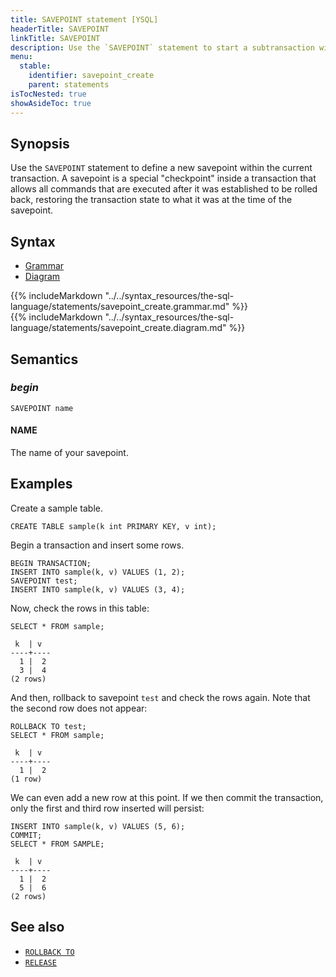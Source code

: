 ```yaml
---
title: SAVEPOINT statement [YSQL]
headerTitle: SAVEPOINT
linkTitle: SAVEPOINT
description: Use the `SAVEPOINT` statement to start a subtransaction within the current transaction.
menu:
  stable:
    identifier: savepoint_create
    parent: statements
isTocNested: true
showAsideToc: true
---
```


## Synopsis

Use the `SAVEPOINT` statement to define a new savepoint within the current transaction. A savepoint is a special "checkpoint" inside a transaction that allows all commands that are executed after it was established to be rolled back, restoring the transaction state to what it was at the time of the savepoint.

## Syntax

<ul class="nav nav-tabs nav-tabs-yb">
  <li >
    <a href="#grammar" class="nav-link active" id="grammar-tab" data-toggle="tab" role="tab" aria-controls="grammar" aria-selected="true">
      <i class="fas fa-file-alt" aria-hidden="true"></i>
      Grammar
    </a>
  </li>
  <li>
    <a href="#diagram" class="nav-link" id="diagram-tab" data-toggle="tab" role="tab" aria-controls="diagram" aria-selected="false">
      <i class="fas fa-project-diagram" aria-hidden="true"></i>
      Diagram
    </a>
  </li>
</ul>

<div class="tab-content">
  <div id="grammar" class="tab-pane fade show active" role="tabpanel" aria-labelledby="grammar-tab">
  {{% includeMarkdown "../../syntax_resources/the-sql-language/statements/savepoint_create.grammar.md" %}}
  </div>
  <div id="diagram" class="tab-pane fade" role="tabpanel" aria-labelledby="diagram-tab">
  {{% includeMarkdown "../../syntax_resources/the-sql-language/statements/savepoint_create.diagram.md" %}}
  </div>
</div>

## Semantics

### *begin*

```plpgsql
SAVEPOINT name
```

#### NAME

The name of your savepoint.

## Examples

Create a sample table.

```plpgsql
CREATE TABLE sample(k int PRIMARY KEY, v int);
```

Begin a transaction and insert some rows.

```plpgsql
BEGIN TRANSACTION;
INSERT INTO sample(k, v) VALUES (1, 2);
SAVEPOINT test;
INSERT INTO sample(k, v) VALUES (3, 4);
```

Now, check the rows in this table:

```plpgsql
SELECT * FROM sample;
```

```output
 k  | v
----+----
  1 |  2
  3 |  4
(2 rows)
```

And then, rollback to savepoint `test` and check the rows again. Note that the second row does not appear:

```plpgsql
ROLLBACK TO test;
SELECT * FROM sample;
```

```output
 k  | v
----+----
  1 |  2
(1 row)
```

We can even add a new row at this point. If we then commit the transaction, only the first and third row inserted will persist:

```plpgsql
INSERT INTO sample(k, v) VALUES (5, 6);
COMMIT;
SELECT * FROM SAMPLE;
```

```output
 k  | v
----+----
  1 |  2
  5 |  6
(2 rows)
```

## See also

- [`ROLLBACK TO`](../savepoint_rollback)
- [`RELEASE`](../savepoint_release)
